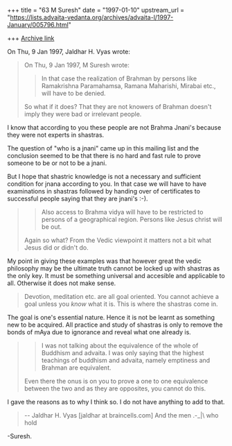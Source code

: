 +++
title = "63 M Suresh"
date = "1997-01-10"
upstream_url = "https://lists.advaita-vedanta.org/archives/advaita-l/1997-January/005796.html"

+++
[Archive link](https://lists.advaita-vedanta.org/archives/advaita-l/1997-January/005796.html)

On Thu, 9 Jan 1997, Jaldhar H. Vyas wrote:

> On Thu, 9 Jan 1997, M Suresh wrote:
>
> > In that case the realization  of Brahman by persons like Ramakrishna
> > Paramahamsa, Ramana Maharishi, Mirabai etc., will have to be denied.
> >
>
> So what if it does?  That they are not knowers of Brahman doesn't imply
> they were bad or irrelevant people.

I know  that according to  you these  people are not  Brahma Jnani's
because they were not experts in shastras.

The question of  "who is a jnani"  came up in this  mailing list and
the conclusion seemed to  be that there is no hard  and fast rule to
prove someone to be or not to be a jnani.

But I hope that shastric knowledge is not a necessary and sufficient
condition for jnana  according to you.  In that case we will have to
have  examinations   in  shastras   followed  by  handing   over  of
certificates to successful people saying that they are jnani's :-).

> > Also access to Brahma vidya will have to be restricted to persons of
> > a geographical region.  Persons like Jesus christ will be out.
> >
>
> Again so what?  From the Vedic viewpoint it matters not a bit what Jesus
> did or didn't do.

My point  in giving these  examples was  that however  great the
vedic philosophy may be the ultimate truth  cannot be locked up with
shastras  as  the only  key.  It  must  be something  universal  and
accesible and applicable to all.  Otherwise it does not make sense.

> Devotion, meditation etc. are all goal oriented.  You cannot achieve a
> goal unless you _know_ what it is.  This is where the shastras come in.

The goal  is one's essential  nature.  Hence it is not be  learnt as
something new to be acquired.  All practice and study of shastras is
only to remove the bonds of mAya due to ignorance and reveal what one
already is.

> > I was not talking about the equivalence of the whole of Buddhism and
> > advaita.  I was only saying  that the highest teachings  of buddhism
> > and advaita, namely emptiness and Brahman are equivalent.
> >
>
> Even there the onus is on you to prove a one to one equivalence between
> the two and as they are opposites, you cannot do this.

I gave the reasons  as to why I think so.  I do not have anything to
add to that.

> --
> Jaldhar H. Vyas [jaldhar at braincells.com]   And the men .-_|\ who hold

-Suresh.

